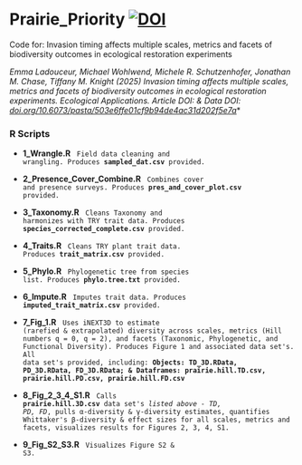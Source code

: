 # Prairie_Priority  [![DOI](https://zenodo.org/badge/391727042.svg)](https://doi.org/10.5281/zenodo.15346195)


Code for: Invasion timing affects multiple scales, metrics and facets of biodiversity outcomes in ecological restoration experiments

*Emma Ladouceur, Michael Wohlwend, Michele R. Schutzenhofer, Jonathan M. Chase, Tiffany M. Knight (2025) Invasion timing affects multiple scales, metrics and facets of biodiversity outcomes in ecological restoration experiments. Ecological Applications. Article DOI: []() & Data DOI: [doi.org/10.6073/pasta/503e6ffe01cf9b94de4ac31d202f5e7a](https://doi.org/10.6073/pasta/503e6ffe01cf9b94de4ac31d202f5e7a)**


### R Scripts

* **1_Wrangle.R** <code> Field data cleaning and wrangling. Produces **sampled_dat.csv** provided. </code>

* **2_Presence_Cover_Combine.R** <code> Combines cover and presence surveys. Produces **pres_and_cover_plot.csv** provided. </code>

* **3_Taxonomy.R** <code> Cleans Taxonomy and harmonizes with TRY trait data. Produces **species_corrected_complete.csv** provided.  </code>

* **4_Traits.R** <code> Cleans TRY plant trait data. Produces **trait_matrix.csv** provided. </code>

* **5_Phylo.R** <code> Phylogenetic tree from species list. Produces **phylo.tree.txt** provided. </code>

* **6_Impute.R** <code> Imputes trait data. Produces **imputed_trait_matrix.csv** provided. </code>

* **7_Fig_1.R** <code> Uses iNEXT3D to estimate (rarefied & extrapolated) diversity across scales, metrics (Hill numbers q = 0, q = 2), and facets (Taxonomic, Phylogenetic, and Functional Diversity). Produces Figure 1 and associated data set's. All data set's provided, including: **Objects: TD_3D.RData, PD_3D.RData, FD_3D.RData; & Dataframes: prairie.hill.TD.csv, prairie.hill.PD.csv, prairie.hill.FD.csv** </code>

* **8_Fig_2_3_4_S1.R** <code> Calls **prairie.hill.3D.csv** data set's *listed above - TD, PD, FD*, pulls α-diversity & γ-diversity estimates, quantifies Whittaker's β-diversity & effect sizes for all scales, metrics and facets, visualizes results for Figures 2, 3, 4, S1. </code>

* **9_Fig_S2_S3.R** <code> Visualizes Figure S2 & S3. </code>